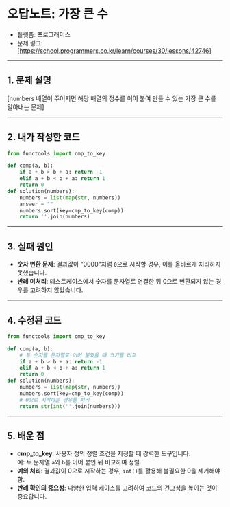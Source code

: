 # 오답노트: 가장 큰 수

- 플랫폼: 프로그래머스
- 문제 링크: [https://school.programmers.co.kr/learn/courses/30/lessons/42746]

---

## 1. 문제 설명
[numbers 배열이 주어지면 해당 배열의 정수를 이어 붙여 만들 수 있는 가장 큰 수를 알아내는 문제]

---

## 2. 내가 작성한 코드
```python
from functools import cmp_to_key

def comp(a, b):
    if a + b > b + a: return -1
    elif a + b < b + a: return 1
    return 0
def solution(numbers):
    numbers = list(map(str, numbers))
    answer = ""
    numbers.sort(key=cmp_to_key(comp))
    return ''.join(numbers)
```

---

## 3. 실패 원인
- **숫자 변환 문제**: 결과값이 "0000"처럼 `0`으로 시작할 경우, 이를 올바르게 처리하지 못했습니다.
- **반례 미처리**: 테스트케이스에서 숫자를 문자열로 연결한 뒤 0으로 변환되지 않는 경우를 고려하지 않았습니다.
---

## 4. 수정된 코드

```python
from functools import cmp_to_key

def comp(a, b):
    # 두 숫자를 문자열로 이어 붙였을 때 크기를 비교
    if a + b > b + a: return -1
    elif a + b < b + a: return 1
    return 0
def solution(numbers):
    numbers = list(map(str, numbers))
    numbers.sort(key=cmp_to_key(comp))
    # 0으로 시작하는 경우를 처리
    return str(int(''.join(numbers)))
```

---

## 5. 배운 점
- **cmp_to_key**: 사용자 정의 정렬 조건을 지정할 때 강력한 도구입니다.  
  예: 두 문자열 `a`와 `b`를 이어 붙인 뒤 비교하여 정렬.
- **예외 처리**: 결과값이 0으로 시작하는 경우, `int()`를 활용해 불필요한 0을 제거해야 함.
- **반례 확인의 중요성**: 다양한 입력 케이스를 고려하여 코드의 견고성을 높이는 것이 중요합니다.
